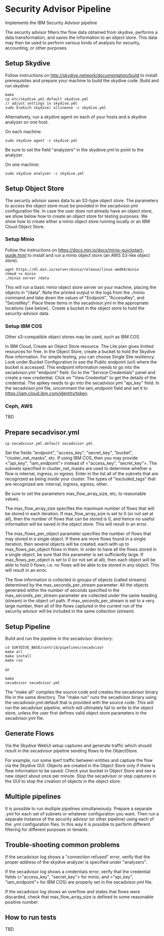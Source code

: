# Security Advisor Pipeline

Implements the IBM Security Advisor pipeline

The security advisor filters the flow data obtained from skydive, performs a data transformation, and saves the information to an object store.
This data may then be used to perform various kinds of analysis for security, accounting, or other purposes.

## Setup Skydive

Follow instructions on http://skydive.network/documentation/build to install prerequisites and prepare your machine to build the skydive code.
Build and run skydive:

```
make
cp etc/skydive.yml.default skydive.yml
// adjust settings in skydive.yml
sudo $(which skydive) allineone -c skydive.yml
```

Alternatively, run a skydive agent on each of your hosts and a skydive analyzer on one host.

On each machine:

```
sudo skydive agent -c skydive.yml
```

Be sure to set the field "analyzers" in the skydove.yml to point to the analyzer.

On one machine:

```
sudo skydive analyzer -c skydive.yml
```


## Setup Object Store

The security advisor saves data to an S3-type object store.
The parameters to access the object store must be provided in the secadvisor.yml configuration file.
In case the user does not already have an object store, we show below how to create an object store for testing purposes.
We show how to create either a minio object store running locally or an IBM Cloud Object Store.

### Setup Minio

Follow the instructions on https://docs.min.io/docs/minio-quickstart-guide.html to install and run a minio object store (an AWS S3-like object store).

```
wget https://dl.min.io/server/minio/release/linux-amd64/minio
chmod +x minio
./minio server /data
```

This will run a basic minio object store server on your machine, placing the objects in "/data".
Note the printed output in the logs from the ./minio command and take down the values of "Endpoint", "AccessKey", and "SecretKey". Place these items in the secadvisor.yml in the appropriate locations (see below). 
Create a bucket in the object store to hold the security-advisor data.

### Setup IBM COS

Other s3-compatible object stores may be used, such as IBM COS.

In IBM Cloud, Create an Object Store resource. The Lite plan gives limited resources for free.
In the Object Store, create a bucket to hold the Skydive flow information. For simple testing, you can choose Single Site resiliency.
Look under Bucket Configuration to see the Public endpoint (url) where the bucket is accessed. This endpoint information needs to go into the secadvisor.yml "endpoint" field.
Go to the "Service Credentials" panel and create a new credential. Click on "View Credential" to get the details of the credential. The apikey needs to go into the secadvisor.yml "api_key" field.
In the secadvisor.yml file, uncomment the iam_endpoint field and set it to https://iam.cloud.ibm.com/identity/token.

### Ceph, AWS

TBD

## Prepare secadvisor.yml

```
cp secadvisor.yml.default secadvisor.yml
```

Set the fields "endpoint", "access_key", "secret_key", "bucket", "cluster_net_masks", etc.
If using IBM COS, then you may provide <"api_key", "iam_endpoint"> instead of <"access_key", "secret_key">.
The subnets specified in cluster_net_masks are used to determine whether a flow is internal, ingress, or egress. Enter in the list all of the subnets that are recognized as being inside your cluster.
The types of "excluded_tags" that are recognized are: internal, ingress, egress, other.

Be sure to set the parameters max_flow_array_size, etc, to reasonable values.

The max_flow_array_size specifies the maximum number of flows that will be stored in each iteration.
If max_flow_array_size is set to 0 (or not set at all), then the number of flows that can be stored is 0, and hence no useful information will be saved in the object store.
This will result in an error.

The max_flows_per_object parameter specifies the number of flows that may stored in a single object. If there are more flows found in a single iteration, then several objects will be created, each with up to max_flows_per_object flows in them. In order to have all the flows stored in a single object, be sure that this parameter is set sufficiently large.
If max_flows_per_object is set to 0 (or not set at all), then each object will be able to hold 0 flows; i.e. no flows will be able to be stored in any object.
This will result in an error.

The flow information is collected in groups of objects (called streams) determined by the max_seconds_per_stream parameter. All the objects generated within the number of seconds specified in the max_seconds_per_stream parameter are collected under the same heading (stream)  in the object url path.
If max_seconds_per_stream is set to a very large number, then all of the flows captured in the current run of the security advisor will be included in the same collection (stream)

## Setup Pipeline

Build and run the pipeline in the secadvisor directory:

```
cd $SKYDIVE_BASE/contrib/pipelines/secadvisor
make all
make install
make run
```

or

```
make
secadvisor secadvisor.yml
```

The "make all" compiles the source code and creates the secadvisor binary file in the same directory.
The "make run" runs the secadvisor binary using the secadvisor.yml.default that is provided with the source code.
This will run the secadvisor pipeline, which will ultimately fail to write to the object store,
unless the user first defines valid object store parameters in the secadvisor.yml file.

## Generate Flows

Via the Skydive WebUI setup captures and generate traffic which should
result in the secadvisor pipeline sending flows to the ObjectStore.

For example, run some iperf traffic between entities and capture the flow via the Skydive GUI.
Objects are created in the Object Store only if there is flow information to be saved.
Check your bucket in Object Store and see a new object about once per minute.
Stop the secadvisor or stop captures in the GUI to stop the creation of objects in the object store.



## Multiple pipelines

It is possible to run multiple pipelines simultaneously. Prepare a separate <n>.yml for each set of subnets or whatever configuration you want. Then run a separate instance of the security advisor (or other pipeline) using each of the <n>.yml configuration files. In this way it is possible to perform different filtering for different purposes or tenants.

## Trouble-shooting common problems

If the secadvisor log shows a "connection refused" error, verify that the proper address of the skydive analyzer is specified under "analyzers".

If the secadvisor log shows a credentials error, verify that the credential fields (<"access_key", "secret_key"> for minio, and <"api_key", "iam_endpoint"> for IBM COS) are properly set in the secadvisor.yml file.

If the secadvisor log shows an overflow and states that flows were discarded, check that max_flow_array_size is defined to some reasonable positive number.


## How to run tests

TBD



